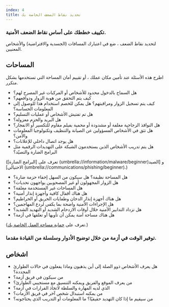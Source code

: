 ```yaml
---
index: 4
title: تحديد نقاط الضعف الخاصة بك
---
```

### تكييف خططك على أساس نقاط الضعف الأمنية.

لتحديد نقاط الضعف ، ضع في اعتبارك المسافات (الجسدية والافتراضية) والأشخاص المعنيين.

## المساحات

اطرح هذه الأسئلة عند تأمين مكان عملك ، أو تقييم أمان المساحة التي تستخدمها بشكل متكرر.

* هل السماح بالدخول محدود للأشخاص أو المركبات غير المصرح لهم؟
* كيف يتم التحقق من هوية الزوار ودوافعهم؟
* كيف يتم تسجيل الزوار ومراقبتهم؟ هل يمكن للخصم استخدام هذا للوصول إلى المعلومات الحساسة؟
* هل تم تفتيش الأشخاص أو عمليات التسليم؟
* هل البريد والحزم معزولة؟
* هل النوافذ الزجاجية مغلفة أو مشدودة أو محمية بفيلم مقاوم للتكسير أو الانفجار؟
* هل تثق في الأشخاص المسؤولين عن الصيانة والتنظيف وتكنولوجيا المعلومات والأمن؟
* هل يوجد اتصال داخلي للإعلانات؟
* هل يتم تدريب الأشخاص الذين يستخدمون الشبكة على التهديدات الرقمية مثل البرامج الضارة والتصيّد؟

(تعرف على [البرامج الضارة] (umbrella://information/malware/beginner)و [الصيد الاحتيالي] (umbrella://communications/phishing/beginner).)

* هل المساحة نظيفة؟ هل سيكون من السهل إخفاء حزمة ضارة؟
* هل الزوار المجهولون أو غير المصحوبين يواجهون تحديات؟
* هل المساحات غير المستخدمة مغلقة؟
* هل هناك أقفال كافية وأجهزة إنذار أمنية؟
* هل هناك أجهزة إنذار الدخان وطفايات الحريق أو الخراطيم؟
* هل الإجراءات الأمنية واضحة بما يكفي لردع المهاجمين؟
* هل تزداد التدابير الأمنية خلال أوقات الازدحام الشديد أو التهديد الشديد؟
* هل هناك مساحة آمنة يمكن أن تأويها أو تغلقها في أزمة؟

(تعرف على [حماية مساحة العمل الخاصة بك](umbrella://information/protect-your-workspace).) 

### توفير الوقت في أزمة من خلال توضيح الأدوار وسلسلة من القيادة مقدما.

## اشخاص

* هل يعرف الأشخاص ذوو الصلة إلى أين يذهبون وماذا يفعلون في حالات الطوارئ المحددة؟
* من سيكون في فريق أزمة؟
* من يعرف الموقع والفريق ويمكنه التنسيق مع مستجيبي الطوارئ؟
* الذي لديه المهارة والسلطة لاتخاذ القرارات في أزمة؟
* من يمكنه استبدال شخص آخر في فريق الأزمات؟
* من سيقيم ما إذا كان التهديد حقيقيًا؟ ما المعلومات أو التدريب الذي يحتاجونه؟